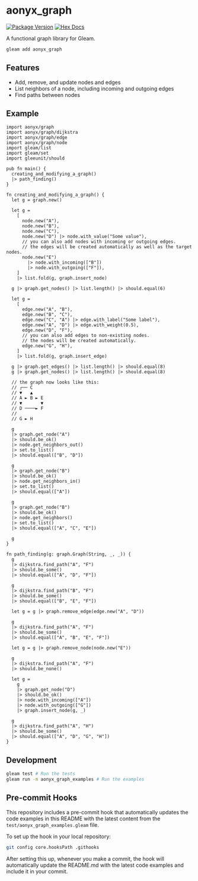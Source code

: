 # aonyx_graph

[![Package Version](https://img.shields.io/hexpm/v/aonyx_graph)](https://hex.pm/packages/aonyx_graph)
[![Hex Docs](https://img.shields.io/badge/hex-docs-ffaff3)](https://hexdocs.pm/aonyx_graph/)

A functional graph library for Gleam.

```sh
gleam add aonyx_graph
```

## Features

- Add, remove, and update nodes and edges
- List neighbors of a node, including incoming and outgoing edges
- Find paths between nodes

## Example

```gleam
import aonyx/graph
import aonyx/graph/dijkstra
import aonyx/graph/edge
import aonyx/graph/node
import gleam/list
import gleam/set
import gleeunit/should

pub fn main() {
  creating_and_modifying_a_graph()
  |> path_finding()
}

fn creating_and_modifying_a_graph() {
  let g = graph.new()

  let g =
    [
      node.new("A"),
      node.new("B"),
      node.new("C"),
      node.new("D") |> node.with_value("Some value"),
      // you can also add nodes with incoming or outgoing edges.
      // the edges will be created automatically as well as the target nodes.
      node.new("E")
        |> node.with_incoming(["B"])
        |> node.with_outgoing(["F"]),
    ]
    |> list.fold(g, graph.insert_node)

  g |> graph.get_nodes() |> list.length() |> should.equal(6)

  let g =
    [
      edge.new("A", "B"),
      edge.new("B", "C"),
      edge.new("C", "A") |> edge.with_label("Some label"),
      edge.new("A", "D") |> edge.with_weight(0.5),
      edge.new("D", "F"),
      // you can also add edges to non-existing nodes.
      // the nodes will be created automatically.
      edge.new("G", "H"),
    ]
    |> list.fold(g, graph.insert_edge)

  g |> graph.get_edges() |> list.length() |> should.equal(8)
  g |> graph.get_nodes() |> list.length() |> should.equal(8)

  // the graph now looks like this:
  // ┌── C
  // ▼   ▲
  // A ► B ► E
  // ▼       ▼
  // D ────► F
  // 
  // G ► H   

  g
  |> graph.get_node("A")
  |> should.be_ok()
  |> node.get_neighbors_out()
  |> set.to_list()
  |> should.equal(["B", "D"])

  g
  |> graph.get_node("B")
  |> should.be_ok()
  |> node.get_neighbors_in()
  |> set.to_list()
  |> should.equal(["A"])

  g
  |> graph.get_node("B")
  |> should.be_ok()
  |> node.get_neighbors()
  |> set.to_list()
  |> should.equal(["A", "C", "E"])

  g
}

fn path_finding(g: graph.Graph(String, _, _)) {
  g
  |> dijkstra.find_path("A", "F")
  |> should.be_some()
  |> should.equal(["A", "D", "F"])

  g
  |> dijkstra.find_path("B", "F")
  |> should.be_some()
  |> should.equal(["B", "E", "F"])

  let g = g |> graph.remove_edge(edge.new("A", "D"))

  g
  |> dijkstra.find_path("A", "F")
  |> should.be_some()
  |> should.equal(["A", "B", "E", "F"])

  let g = g |> graph.remove_node(node.new("E"))

  g
  |> dijkstra.find_path("A", "F")
  |> should.be_none()

  let g =
    g
    |> graph.get_node("D")
    |> should.be_ok()
    |> node.with_incoming(["A"])
    |> node.with_outgoing(["G"])
    |> graph.insert_node(g, _)

  g
  |> dijkstra.find_path("A", "H")
  |> should.be_some()
  |> should.equal(["A", "D", "G", "H"])
}
```

## Development

```sh
gleam test # Run the tests
gleam run -m aonyx_graph_examples # Run the examples
```

## Pre-commit Hooks

This repository includes a pre-commit hook that automatically updates the code examples in this README with the latest content from the `test/aonyx_graph_examples.gleam` file.

To set up the hook in your local repository:

```sh
git config core.hooksPath .githooks
```

After setting this up, whenever you make a commit, the hook will automatically update the README.md with the latest code examples and include it in your commit.

